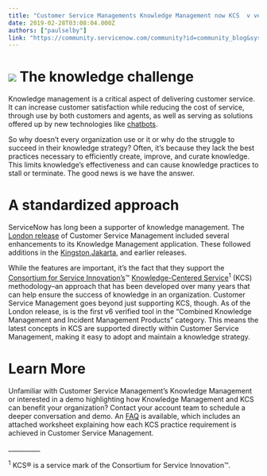 ```yaml
---
title: "Customer Service Managements Knowledge Management now KCS  v verified"
date: 2019-02-28T03:08:04.000Z
authors: ["paulselby"]
link: "https://community.servicenow.com/community?id=community_blog&sys_id=d86ab9cbdb3faf4423f4a345ca9619e8"
---
```

<h1><img style="max-width: 100%; max-height: 480px;" src="https://community.servicenow.com/fd797103db3faf4423f4a345ca961960.iix" /> The knowledge challenge</h1>
<p>Knowledge management is a critical aspect of delivering customer service. It can increase customer satisfaction while reducing the cost of service, through use by both customers and agents, as well as serving as solutions offered up by new technologies like <a href="https://www.servicenow.com/products/virtual-agent.html" rel="nofollow">chatbots</a>. </p>
<p>So why doesn’t every organization use or it or why do the struggle to succeed in their knowledge strategy? Often, it’s because they lack the best practices necessary to efficiently create, improve, and curate knowledge. This limits knowledge’s effectiveness and can cause knowledge practices to stall or terminate. The good news is we have the answer.</p>
<h1>A standardized approach</h1>
<p>ServiceNow has long been a supporter of knowledge management. The <a href="https://community.servicenow.com/community?id&#61;community_blog&amp;sys_id&#61;96af6253dbb3db00b2102926ca96190b" rel="nofollow">London release</a> of Customer Service Management included several enhancements to its Knowledge Management application. These followed additions in the <a href="https://community.servicenow.com/community?id&#61;community_blog&amp;sys_id&#61;726c6ea1dbd0dbc01dcaf3231f9619d6" rel="nofollow">Kingston</a>,<a href="https://community.servicenow.com/community?id&#61;community_blog&amp;sys_id&#61;26dde6e9dbd0dbc01dcaf3231f9619e0" rel="nofollow">Jakarta</a>, and earlier releases.</p>
<p>While the features are important, it’s the fact that they support the <a href="http://www.serviceinnovation.org/" rel="nofollow">Consortium for Service Innovation’s</a>™ <a href="https://www.thekcsacademy.net/kcs/" rel="nofollow">Knowledge-Centered Service</a><sup>1</sup> (KCS) methodology–an approach that has been developed over many years that can help ensure the success of knowledge in an organization. Customer Service Management goes beyond just supporting KCS, though. As of the London release, is is the first v6 verified tool in the “Combined Knowledge Management and Incident Management Products” category. This means the latest concepts in KCS are supported directly within Customer Service Management, making it easy to adopt and maintain a knowledge strategy.</p>
<h1>Learn More</h1>
<p>Unfamiliar with Customer Service Management’s Knowledge Management or interested in a demo highlighting how Knowledge Management and KCS can benefit your organization? Contact your account team to schedule a deeper conversation and demo. An <a href="https://hi.service-now.com/kb_view.do?sysparm_article&#61;KB0727818" rel="nofollow">FAQ</a> is available, which includes an attached worksheet explaining how each KCS practice requirement is achieved in Customer Service Management.</p>
<p>__________</p>
<p><sup>1</sup> KCS® is a service mark of the Consortium for Service Innovation™.</p>